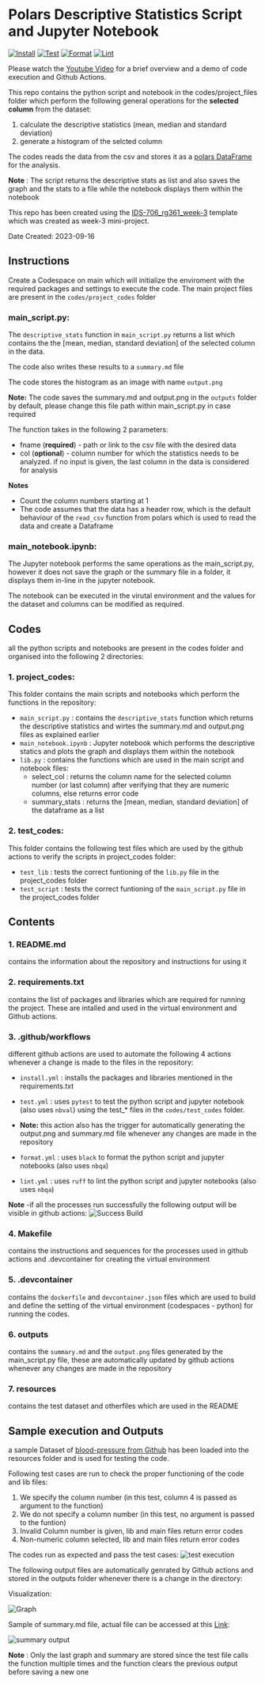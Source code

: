 # Polars Descriptive Statistics Script and Jupyter Notebook

[![Install](https://github.com/nogibjj/IDS-706_rg361_ind-proj-1/actions/workflows/install.yml/badge.svg)](https://github.com/nogibjj/IDS-706_rg361_ind-proj-1/actions/workflows/install.yml)  [![Test](https://github.com/nogibjj/IDS-706_rg361_ind-proj-1/actions/workflows/test.yml/badge.svg)](https://github.com/nogibjj/IDS-706_rg361_ind-proj-1/actions/workflows/test.yml)  [![Format](https://github.com/nogibjj/IDS-706_rg361_ind-proj-1/actions/workflows/format.yml/badge.svg)](https://github.com/nogibjj/IDS-706_rg361_ind-proj-1/actions/workflows/format.yml)  [![Lint](https://github.com/nogibjj/IDS-706_rg361_ind-proj-1/actions/workflows/lint.yml/badge.svg)](https://github.com/nogibjj/IDS-706_rg361_ind-proj-1/actions/workflows/lint.yml)

Please watch the [Youtube Video](https://youtu.be/957Sv1Bmb1Q) for a brief overview and a demo of code execution and Github Actions.

This repo contains the python script and notebook in the codes/project_files folder which perform the following general operations for the **selected column** from the dataset:
   1. calculate the descriptive statistics (mean, median and standard deviation)
   2. generate a histogram of the selcted column

The codes reads the data from the csv and stores it as a [polars DataFrame](https://pola-rs.github.io/polars/py-polars/html/reference/dataframe/index.html) for the analysis.

**Note** : The script returns the descriptive stats as list and also saves the graph and the stats to a file while the notebook displays them within the notebook

This repo has been created using the [IDS-706_rg361_week-3](https://github.com/nogibjj/IDS-706_rg361_week-3) template which was created as week-3 mini-project.

Date Created: 2023-09-16

## Instructions

Create a Codespace on main which will initialize the enviroment with the required packages and settings to execute the code.
The main project files are present in the ``codes/project_codes`` folder

### main_script.py:
The ``descriptive_stats`` function in ``main_script.py`` returns a list which contains the the [mean, median, standard deviation] of the selected column in the data. 

The code also writes these results to a ``summary.md`` file

The code stores the histogram as an image with name ``output.png``

**Note:** The code saves the summary.md and output.png in the ``outputs`` folder by default, please change this file path within main_script.py in case required

The function takes in the following 2 parameters:
   - fname (**required**) -  path or link to the csv file with the desired data
   - col (**optional**) - column number for which the statistics needs to be analyzed. if no input is given, the last column in the data is considered for analysis

   **Notes** 
   - Count the column numbers starting at 1
   - The code assumes that the data has a header row, which is the default behaviour of the ``read_csv`` function from polars which is used to read the data and create a Dataframe

### main_notebook.ipynb:
The Jupyter notebook performs the same operations as the main_script.py, however it does not save the graph or the summary file in a folder, it displays them in-line in the jupyter notebook.

The notebook can be executed in the virutal environment and the values for the dataset and columns can be modified as required.

## Codes
   all the python scripts and notebooks are present in the codes folder and organised into the following 2 directories:

   ### 1. project_codes:
   This folder contains the main scripts and notebooks which perform the functions in the repository:
   - ``main_script.py`` : contains the ``descriptive_stats`` function which returns the descriptive statistics and wirtes the summary.md and output.png files as explained earlier
   - ``main_notebook.ipynb`` : Jupyter notebook which performs the descriptive statics and plots the graph and displays them within the notebook
   - ``lib.py`` : contains the functions which are used in the main script and notebook files:
       * select_col : returns the column name for the selected column number (or last column) after verifying that they are numeric columns, else returns error code
       * summary_stats : returns the [mean, median, standard deviation] of the dataframe as a list
    
   ### 2. test_codes:
   This folder contains the following test files which are used by the github actions to verify the scripts in project_codes folder:
   - ``test_lib`` : tests the correct funtioning of the ``lib.py`` file in the project_codes folder
   - ``test_script`` : tests the correct funtioning of the ``main_script.py`` file in the project_codes folder

## Contents
### 1. README.md
   contains the information about the repository and instructions for using it
   
### 2. requirements.txt
   contains the list of packages and libraries which are required for running the project. These are intalled and used in the virtual environment and Github actions.
   
### 3. .github/workflows
   different github actions are used to automate the following 4 actions whenever a change is made to the files in the repository:
   - ``install.yml`` : installs the packages and libraries mentioned in the requirements.txt
   - ``test.yml`` : uses ``pytest`` to test the python script and jupyter notebook (also uses ``nbval``) using the test_* files in the ``codes/test_codes`` folder.
   - 
      **Note:** this action also has the trigger for automatically generating the output.png and summary.md file whenever any changes are made in the repository
     
   - ``format.yml`` : uses ``black`` to format the python script and jupyter notebooks (also uses ``nbqa``)
   - ``lint.yml`` : uses ``ruff`` to lint the python script and jupyter notebooks (also uses ``nbqa``)
   
     
   **Note** -if all the processes run successfully the following output will be visible in github actions:
   ![Success Build](https://github.com/nogibjj/IDS-706_rg361_ind-proj-1/blob/4ce63c14ebbaf014abea6aeb4cc7888a5ee57f7a/resources/success_build_ind-proj.png)
   
### 4. Makefile
   contains the instructions and sequences for the processes used in github actions and .devcontainer for creating the virtual environment
   
### 5. .devcontainer
   contains the ``dockerfile`` and ``devcontainer.json`` files which are used to build and define the setting of the virtual environment (codespaces - python) for running the codes.

### 6. outputs
   contains the ``summary.md`` and the ``output.png`` files generated by the main_script.py file, these are automatically updated by github actions whenever any changes are made in the repository

### 7. resources 
   contains the test dataset and otherfiles which are used in the README


## Sample execution and Outputs
   a sample Dataset of [blood-pressure from Github](https://github.com/Opensourcefordatascience/Data-sets/blob/master/blood_pressure.csv) has been loaded into the resources folder and is used for testing the code.

   Following test cases are run to check the proper functioning of the code and lib files:
   1. We specify the column number (in this test, column 4 is passed as argument to the function)
   2. We do not specify a column number (in this test, no argument is passed to the funtion)
   3. Invalid Column number is given, lib and main files return error codes
   4. Non-numeric column selected, lib and main files return error codes

The codes run as expected and pass the test cases:
![test execution](https://github.com/nogibjj/IDS-706_rg361_ind-proj-1/blob/4ce63c14ebbaf014abea6aeb4cc7888a5ee57f7a/resources/test%20output_ind-proj.png)

The following output files are automatically genrated by Github actions and stored in the outputs folder whenever there is a change in the directory:

Visualization:

![Graph](outputs/output.png)

Sample of summary.md file, actual file can be accessed at this [Link](outputs/summary.md):

![summary output](resources/auto_summary.png)

**Note** : Only the last graph and summary are stored since the test file calls the function multiple times and the function clears the previous output before saving a new one
